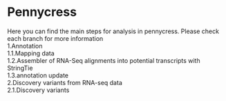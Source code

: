 # Pennycress
Here you can find the main steps for analysis in pennycress. Please check each branch for more information\
1.Annotation<br/>
1.1.Mapping data<br/> 
1.2.Assembler of RNA-Seq alignments into potential transcripts with StringTie<br/>
1.3.annotation update<br/>
2.Discovery variants from RNA-seq data<br/>
2.1.Discovery variants
